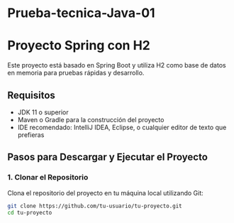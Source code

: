 # Prueba-tecnica-Java-01

# Proyecto Spring con H2

Este proyecto está basado en Spring Boot y utiliza H2 como base de datos en memoria para pruebas rápidas y desarrollo.

## Requisitos

- JDK 11 o superior
- Maven o Gradle para la construcción del proyecto
- IDE recomendado: IntelliJ IDEA, Eclipse, o cualquier editor de texto que prefieras

## Pasos para Descargar y Ejecutar el Proyecto

### 1. Clonar el Repositorio

Clona el repositorio del proyecto en tu máquina local utilizando Git:

```bash
git clone https://github.com/tu-usuario/tu-proyecto.git
cd tu-proyecto